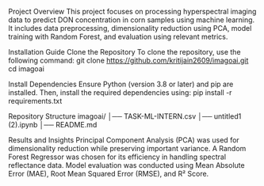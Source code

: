 Project Overview
This project focuses on processing hyperspectral imaging data to predict DON concentration in corn samples using machine learning. 
It includes data preprocessing, dimensionality reduction using PCA, model training with Random Forest, and evaluation using relevant metrics.

Installation Guide
Clone the Repository
To clone the repository, use the following command:
git clone https://github.com/kritijain2609/imagoai.git
cd imagoai

Install Dependencies
Ensure Python (version 3.8 or later) and pip are installed. Then, install the required dependencies using:
pip install -r requirements.txt


Repository Structure
imagoai/
│── TASK-ML-INTERN.csv
│── untitled1 (2).ipynb
│── README.md            

Results and Insights
Principal Component Analysis (PCA) was used for dimensionality reduction while preserving important variance.
A Random Forest Regressor was chosen for its efficiency in handling spectral reflectance data.
Model evaluation was conducted using Mean Absolute Error (MAE), Root Mean Squared Error (RMSE), and R² Score.
